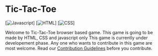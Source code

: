 # Tic-Tac-Toe
[![Javascript](https://img.shields.io/static/v1.svg?label=Javascript&color=0059b3&style=flat-square)]
[![HTML](https://img.shields.io/static/v1.svg?label=HTMLcolor=f98750&style=flat-square)]
[![CSS](https://img.shields.io/static/v1.svg?label=CSS&color=559df5&style=flat-square)]

Welcome to Tic-Tac-Toe browser based game.
This game is going to be made by HTML, CSS and javascript only
This game is currently under developement phase.
Any one who wants to contribute in this game are most welcome.
Read our [Contribution Guidelines](CONTRIBUTING.md) before you contribute.
